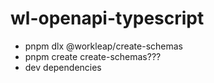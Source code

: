 # wl-openapi-typescript


- pnpm dlx @workleap/create-schemas
- pnpm create create-schemas???
- dev dependencies
